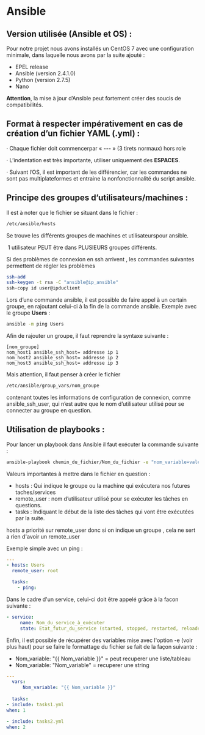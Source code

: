 # Ansible  

## Version utilisée (Ansible et OS) :

 

Pour notre projet nous avons installés un CentOS 7 avec une configuration minimale, dans laquelle nous avons par la suite ajouté :

-  EPEL release
-  Ansible (version 2.4.1.0)
-  Python (version 2.7.5)
-  Nano

**Attention**, la mise à jour d’Ansible peut fortement créer des soucis de compatibilités.

##  Format à respecter impérativement en cas de création d’un fichier YAML (.yml) :

 

·     Chaque fichier doit commencerpar  « **---** » (3 tirets normaux) hors role

·     L’indentation est très importante, utiliser uniquement des **ESPACES**.

·     Suivant l’OS, il est important de les différencier, car les commandes ne sont pas multiplateformes et entraine la nonfonctionnalité du script ansible.

 

## Principe des groupes d’utilisateurs/machines :

 

Il est à noter que le fichier se situant dans le fichier : 

```bash
/etc/ansible/hosts  
```

Se trouve les différents groupes de machines et utilisateurspour ansible.

​	1 utilisateur PEUT être dans PLUSIEURS groupes différents.

Si des problèmes de connexion en ssh arrivent , les commandes suivantes permettent de régler les problèmes

```bash
ssh-add
ssh-keygen -t rsa -C "ansible@ip_ansible"
ssh-copy id user@ipduclient
```

Lors d’une commande ansible, il est possible de faire appel à un certain groupe, en rajoutant celui-ci à la fin de la commande ansible. Exemple avec le groupe **Users** :

```bash
ansible -m ping Users
```

 

Afin de rajouter un groupe, il faut reprendre la syntaxe suivante :

```properties
[nom_groupe]
nom_host1 ansible_ssh_host= addresse ip 1 
nom_host2 ansible_ssh_host= addresse ip 2
nom_host3 ansible_ssh_host= addresse ip 3
```

 Mais attention, il faut penser à créer le fichier 

```bash
/etc/ansible/group_vars/nom_groupe
```

contenant toutes les informations de configuration de connexion, comme ansible_ssh_user, qui n’est autre que le nom d’utilisateur utilisé pour se connecter au groupe en question.



## Utilisation de playbooks :

Pour lancer un playbook dans Ansible il faut exécuter la commande suivante :

```bash
ansible-playbook chemin_du_fichier/Nom_du_fichier -e "nom_variable=valeur_var"
```

Valeurs importantes à mettre dans le fichier en question :

-  hosts : Qui indique  le groupe ou la machine qui exécutera nos futures taches/services
-  remote_user : nom d’utilisateur utilisé pour se exécuter les tâches en questions.
-  tasks : Indiquant le début de la liste des tâches qui vont être exécutées par la suite.

hosts a priorité sur remote_user donc si on indique un groupe , cela ne sert a rien d'avoir un remote_user

Exemple simple avec un ping :

```yaml
---
- hosts: Users
  remote_user: root

  tasks:
    - ping:
```



Dans le cadre d'un service, celui-ci doit être appelé grâce à la facon suivante :

```yaml
- service:
     name: Nom_du_service_à_exécuter
     state: Etat_futur_du_service (started, stopped, restarted, reloaded)
```



Enfin, il est possible de récupérer des variables mise avec l'option -e (voir plus haut) pour se faire le formattage du fichier se fait de la façon suivante :

- Nom_variable: "{{ Nom_variable }}" = peut recuperer une liste/tableau
- Nom_variable: "Nom_variable" = recuperer une string 

```yaml
---
  vars:
      Nom_variable: "{{ Nom_variable }}"
      
  tasks:
- include: tasks1.yml
when: 1

- include: tasks2.yml
when: 2
```

